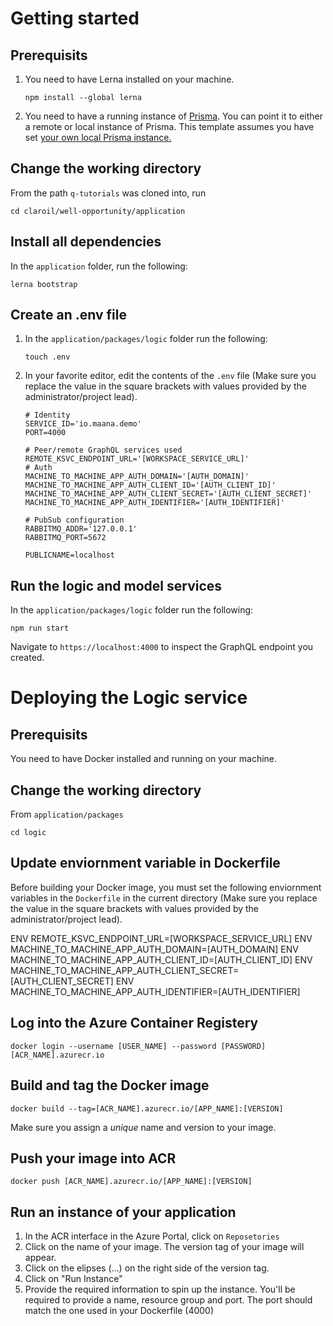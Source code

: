 # Getting started

## Prerequisits

1.  You need to have Lerna installed on your machine.

        npm install --global lerna

2.  You need to have a running instance of [Prisma](https://www.prisma.io/docs/1.16/get-started/01-setting-up-prisma-new-database-a002/#goals). You can point it to either a remote or local instance of Prisma. This template assumes you have set [your own local Prisma instance.](https://www.prisma.io/docs/1.16/get-started/01-setting-up-prisma-new-database-a002/#set-up-database-and-prisma-server)

## Change the working directory

From the path `q-tutorials` was cloned into, run

    cd claroil/well-opportunity/application

## Install all dependencies

In the `application` folder, run the following:

    lerna bootstrap

## Create an .env file

1.  In the `application/packages/logic` folder run the following:

        touch .env

2.  In your favorite editor, edit the contents of the `.env` file (Make sure you replace the value in the square brackets with values provided by the administrator/project lead).

        # Identity
        SERVICE_ID='io.maana.demo'
        PORT=4000

        # Peer/remote GraphQL services used
        REMOTE_KSVC_ENDPOINT_URL='[WORKSPACE_SERVICE_URL]'
        # Auth
        MACHINE_TO_MACHINE_APP_AUTH_DOMAIN='[AUTH_DOMAIN]'
        MACHINE_TO_MACHINE_APP_AUTH_CLIENT_ID='[AUTH_CLIENT_ID]'
        MACHINE_TO_MACHINE_APP_AUTH_CLIENT_SECRET='[AUTH_CLIENT_SECRET]'
        MACHINE_TO_MACHINE_APP_AUTH_IDENTIFIER='[AUTH_IDENTIFIER]'

        # PubSub configuration
        RABBITMQ_ADDR='127.0.0.1'
        RABBITMQ_PORT=5672

        PUBLICNAME=localhost

## Run the logic and model services

In the `application/packages/logic` folder run the following:

    npm run start

Navigate to `https://localhost:4000` to inspect the GraphQL endpoint you created.

# Deploying the Logic service

## Prerequisits

You need to have Docker installed and running on your machine.

## Change the working directory

From `application/packages`

    cd logic

## Update enviornment variable in Dockerfile

Before building your Docker image, you must set the following enviornment variables in the `Dockerfile` in the current directory (Make sure you replace the value in the square brackets with values provided by the administrator/project lead).
  
 ENV REMOTE_KSVC_ENDPOINT_URL=[WORKSPACE_SERVICE_URL]
ENV MACHINE_TO_MACHINE_APP_AUTH_DOMAIN=[AUTH_DOMAIN]
ENV MACHINE_TO_MACHINE_APP_AUTH_CLIENT_ID=[AUTH_CLIENT_ID]
ENV MACHINE_TO_MACHINE_APP_AUTH_CLIENT_SECRET=[AUTH_CLIENT_SECRET]
ENV MACHINE_TO_MACHINE_APP_AUTH_IDENTIFIER=[AUTH_IDENTIFIER]

## Log into the Azure Container Registery

    docker login --username [USER_NAME] --password [PASSWORD] [ACR_NAME].azurecr.io

## Build and tag the Docker image

    docker build --tag=[ACR_NAME].azurecr.io/[APP_NAME]:[VERSION]

Make sure you assign a _unique_ name and version to your image.

## Push your image into ACR

    docker push [ACR_NAME].azurecr.io/[APP_NAME]:[VERSION]

## Run an instance of your application

1. In the ACR interface in the Azure Portal, click on `Reposetories`
2. Click on the name of your image. The version tag of your image will appear.
3. Click on the elipses (...) on the right side of the version tag.
4. Click on "Run Instance"
5. Provide the required information to spin up the instance. You'll be required to provide a name, resource group and port. The port should match the one used in your Dockerfile (4000)
